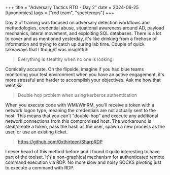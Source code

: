 +++
title = "Adversary Tactics RTO - Day 2"
date = 2024-06-25
[taxonomies]
tags = ["red team", "specterops"]
+++

Day 2 of training was focused on adversary detection workflows and methodologies, credential abuse, situational awareness around AD, payload mechanics, lateral movement, and exploiting SQL databases. There is a lot to cover and as mentioned yesterday, it's like drinking from a firehose of information and trying to catch up during lab time. Couple of quick takeaways that I thought was insightful:

> Everything is stealthy when no one is looking.

Comically accurate. On the flipside, imagine if you had blue teams monitoring your test environment when you have an active engagement, it's more stressful and harder to accomplish your objectives. Ask me how that went 😭

> Double hop problem when using kerberos authentication

When you execute code with WMI/WinRM, you'll receive a token with a network logon type, meaning the credentials are not actually sent to the host. This means that you can't "double-hop" and execute any additional network connections from this compromised host. The workaround is steal/create a token, pass the hash as the user, spawn a new process as the user, or use an existing ticket.

> https://github.com/0xthirteen/SharpRDP

I never heard of this method before and I found it quite interesting to have part of the toolset. It's a non-graphical mechanism for authenticated remote command execution via RDP. No more slow and noisy SOCKS pivoting just to execute a command with RDP.